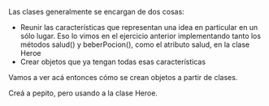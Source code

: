 Las clases generalmente se encargan de dos cosas:

* Reunir las características que representan una idea en particular en un sólo lugar. Eso lo vimos en el ejercicio anterior implementando tanto los métodos salud() y beberPocion(), como el atributo salud, en la clase Heroe
* Crear objetos que ya tengan todas esas características

Vamos a ver acá entonces cómo se crean objetos a partir de clases.

Creá a pepito, pero usando a la clase Heroe.
